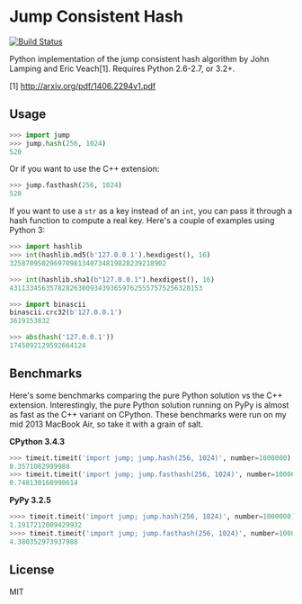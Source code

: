 # Jump Consistent Hash

[![Build Status](https://travis-ci.org/renstrom/python-jump-consistent-hash.svg?branch=master)](https://travis-ci.org/renstrom/python-jump-consistent-hash)

Python implementation of the jump consistent hash algorithm by John Lamping and Eric Veach[1]. Requires Python 2.6-2.7, or 3.2+.

[1] http://arxiv.org/pdf/1406.2294v1.pdf

## Usage

```python
>>> import jump
>>> jump.hash(256, 1024)
520
```

Or if you want to use the C++ extension:

```python
>>> jump.fasthash(256, 1024)
520
```

If you want to use a `str` as a key instead of an `int`, you can pass it through a hash function to compute a real key. Here's a couple of examples using Python 3:

```python
>>> import hashlib
>>> int(hashlib.md5(b'127.0.0.1').hexdigest(), 16)
325870950296970981340734819828239218902

>>> int(hashlib.sha1(b"127.0.0.1").hexdigest(), 16)
431133456357828263809343936597625557575256328153

>>> import binascii
binascii.crc32(b'127.0.0.1')
3619153832

>>> abs(hash('127.0.0.1'))
1745092129592664124
```

## Benchmarks

Here's some benchmarks comparing the pure Python solution vs the C++ extension. Interestingly, the pure Python solution running on PyPy is almost as fast as the C++ variant on CPython. These benchmarks were run on my mid 2013 MacBook Air, so take it with a grain of salt.

**CPython 3.4.3**

```python
>>> timeit.timeit('import jump; jump.hash(256, 1024)', number=1000000)
8.3571082999988
>>> timeit.timeit('import jump; jump.fasthash(256, 1024)', number=1000000)
0.748130168998614
```

**PyPy 3.2.5**

```python
>>>> timeit.timeit('import jump; jump.hash(256, 1024)', number=1000000)
1.1917212009429932
>>>> timeit.timeit('import jump; jump.fasthash(256, 1024)', number=1000000)
4.380352973937988
```

## License

MIT
